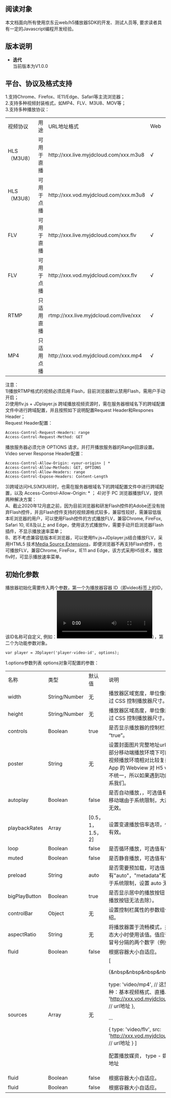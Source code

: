 ## 阅读对象
本文档面向所有使用京东云web/h5播放器SDK的开发、测试人员等, 要求读者具有一定的Javascript编程开发经验。  

## 版本说明
* **迭代**  
当前版本为V1.0.0  

## 平台、协议及格式支持
1.支持Chrome、Firefox、IE11/Edge、Safari等主流浏览器；  
2.支持多种视频封装格式，如MP4、FLV、M3U8、MOV等；  
3.支持多种播放协议：
<table>
<tr>
    <td>视频协议</td>
    <td>用途</td>
    <td>URL地址格式</td>
    <td>Web</td>
    <td>h5</td>
</tr>
<tr>
    <td>HLS（M3U8）</td>
    <td>可用于直播</td>
    <td>http://xxx.live.myjdcloud.com/xxx.m3u8</td>
    <td>√</td>
    <td>√</td>
</tr>
<tr>
    <td>HLS（M3U8）</td>
    <td>可用于点播</td>
    <td>http://xxx.vod.myjdcloud.com/xxx.m3u8</td>
    <td>√</td>
    <td>√</td>
</tr>
<tr>
    <td>FLV</td>
    <td>可用于直播</td>
    <td>http://xxx.live.myjdcloud.com/xxx.flv</td>
    <td>√</td>
    <td>×</td>
</tr>
<tr>
    <td>FLV</td>
    <td>可用于点播</td>
    <td>http://xxx.vod.myjdcloud.com/xxx.flv</td>
    <td>√</td>
    <td>×</td>
</tr>
<tr>
    <td>RTMP</td>
    <td>只适用直播</td>
    <td>rtmp://xxx.live.myjdcloud.com/live/xxx</td>
    <td>√</td>
    <td>×</td>
</tr>
<tr>
    <td>MP4</td>
    <td>只适用点播</td>
    <td>http://xxx.vod.myjdcloud.com/xxx.mp4</td>
    <td>√</td>
    <td>√</td>
</tr>                
</table>

注意：  
1)播放RTMP格式的视频必须启用 Flash，目前浏览器默认禁用Flash，需用户手动开启；  
2)使用flv.js + JDplayer.js 跨域播放视频资源时，需在服务器根域名下的跨域配置文件中进行跨域配置，并且按照如下说明配置Request Header和Respones Header；  
Request Header配置：
```
Access-Control-Request-Headers: range
Access-Control-Request-Method: GET
```
播放服务器必须允许 OPTIONS 请求，并打开播放服务器的Range回源设置。    
Video server Response Header配置：
```
Access-Control-Allow-Origin: <your-origin> | *
Access-Control-Allow-Methods: GET, OPTIONS
Access-Control-Allow-Headers: range
Access-Control-Expose-Headers: Content-Length
```  
3)跨域访问HLS(M3U8)时，也需在服务器根域名下的跨域配置文件中进行跨域配置，以及 Access-Control-Allow-Origin: * ；
4)对于 PC 浏览器播放FLV，提供两种解决方案：  
A、截止2020年12月底之前，因为目前浏览器和研发Flash控件的Adobe还没有抛弃Flash控件，并且Flash控件支持的视频源格式较多，兼容性较好，需兼容低版本IE浏览器的用户，可以使用Flash控件的方式播放FLV，兼容Chrome, FireFox, Safari 10, IE8及以上 and Edge，使用该方式播放flv，需要手动开启浏览器Flash插件，不显示播放速率菜单；  
B、若不考虑兼容低版本IE浏览器，可以使用flv.js+JDplayer.js结合播放FLV，采用HTML5 技术[Media Source Extensions](https://w3c.github.io/media-source/)，即便浏览器不再支持Flash控件，也可播放FLV，兼容Chrome, FireFox，IE11 and Edge，该方式采用H5技术，播放flv时，可显示播放速率菜单。

## 初始化参数
播放器初始化需要传入两个参数，第一个为播放器容器 ID（即video标签上的ID，该ID名称可自定义,  例如：<video id=“player-video-id”></video>），第二个为功能参数对象。
```
var player = JDplayer('player-video-id', options);
```
1.options参数列表
options对象可配置的参数：
<table>
<tr>
    <td>名称</td>
    <td>类型</td>
    <td>默认值</td>
    <td>说明</td>
</tr>
<tr>
    <td>width</td>
    <td>String/Number</td>
    <td>无</td>
    <td>播放器区域宽度，单位像素，按需设置，可通过 CSS 控制播放器尺寸。</td>
</tr>
<tr>
    <td>height</td>
    <td>String/Number</td>
    <td>无</td>
    <td>播放器区域高度，单位像素，按需设置，可通过 CSS 控制播放器尺寸。</td>
</tr>
<tr>
    <td>controls</td>
    <td>Boolean</td>
    <td>true</td>
    <td>是否显示播放器的控制栏，可选值有“false”， “true”。</td>
</tr>
<tr>
    <td>poster</td>
    <td>String</td>
    <td>无</td>
    <td>设置封面图片完整地址url。注意：封面功能在部分移动端播放环境下可能失效，因为移动端视频播放环境相对比较复杂，各种浏览器和 App 的 Webview 对 H5 video 实现的方式并不统一，所以如果遇到功能失效的情况，请联系我们。</td>
</tr>
<tr>
    <td>autoplay</td>
    <td>Boolean</td>
    <td>false</td>
    <td>是否自动播放，，可选值有“false”， “true” ，移动端由于系统限制，大部分机型设置 true 无效。</td>
</tr>
<tr>
    <td>playbackRates</td>
    <td>Array</td>
    <td>[0.5，1，1.5，2]</td>
    <td>设置变速播放倍率选项，仅 HTML5 播放模式有效。</td>
</tr>
<tr>
    <td>loop</td>
    <td>Boolean</td>
    <td>false</td>
    <td>是否循环播放，可选值有“false”， “true”。</td>
</tr>
<tr>
    <td>muted</td>
    <td>Boolean</td>
    <td>false</td>
    <td>是否静音播放，可选值有“false”， “true”。</td>
</tr>
<tr>
    <td>preload</td>
    <td>String</td>
    <td>auto</td>
    <td>是否需要预加载，可选值有"auto"，"metadata"和"none" ，移动端由于系统限制，设置 auto 无效。</td>
</tr>
<tr>
    <td>bigPlayButton</td>
    <td>Boolean</td>
    <td>true</td>
    <td>是否显示居中的播放按钮（浏览器劫持嵌入的播放按钮无法去除）。</td>
</tr>
<tr>
    <td>controlBar</td>
    <td>Object</td>
    <td>无</td>
    <td>设置控制栏属性的参数组合，后面有详细介绍。</td>
</tr>
<tr>
    <td>aspectRatio</td>
    <td>String</td>
    <td>无</td>
    <td>将播放器置于流畅模式，并在计算播放器的动态大小时使用该值。值应该代表一个比例 - 用冒号分隔的两个数字（例如"16:9"或"4:3"）。</td>
</tr>
<tr>
    <td>fluid</td>
    <td>Boolean</td>
    <td>false</td>
    <td>根据容器大小自适应。</td>
</tr>
<tr>
    <td>sources</td>
    <td>Array</td>
    <td>无</td>
    <td>        
[ 
        
{&nbsp&nbsp&nbsp&nbsp&nbsp

type: 'video/mp4', // 这里的种类支持很多种：基本视频格式、直播、流媒体等
src: 'http://xxx.vod.myjdcloud.com/xxx55.mp4' // url地址
},

...

{
type: 'video/flv',
src: 'http://xxx.vod.myjdcloud.com/xxx66.flv' // url地址
}
]

配置播放媒资， type - 媒体类型 src - 媒资地址</td>
</tr>
<tr>
    <td>fluid</td>
    <td>Boolean</td>
    <td>false</td>
    <td>根据容器大小自适应。</td>
</tr>
<tr>
    <td>fluid</td>
    <td>Boolean</td>
    <td>false</td>
    <td>根据容器大小自适应。</td>
</tr>                
</table>
